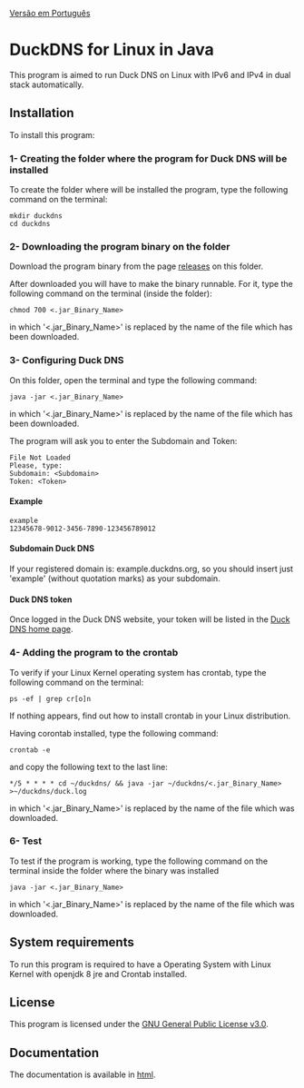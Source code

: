 [Versão em Português](README.md)
# DuckDNS for Linux in Java
This program is aimed to run Duck DNS on Linux with IPv6 and IPv4 in dual stack automatically.

## Installation

To install this program:

### 1- Creating the folder where the program for Duck DNS will be installed

To create the folder where will be installed the program, type the following command on the terminal:

```
mkdir duckdns
cd duckdns
```

### 2- Downloading the program binary on the folder

Download the program binary from the page [releases](https://github.com/Henriquemcc/Duck_DNS_Java/releases) on this folder.

After downloaded you will have to make the binary runnable. For it, type the following command on the terminal (inside the folder):

```
chmod 700 <.jar_Binary_Name>
```

in which '<.jar_Binary_Name>' is replaced by the name of the file which has been downloaded.

### 3- Configuring Duck DNS

On this folder, open the terminal and type the following command:
```
java -jar <.jar_Binary_Name>
```
in which '<.jar_Binary_Name>' is replaced by the name of the file which has been downloaded.

The program will ask you to enter the Subdomain and Token:
```
File Not Loaded
Please, type:
Subdomain: <Subdomain> 
Token: <Token>
```

#### Example

```
example
12345678-9012-3456-7890-123456789012
```

#### Subdomain Duck DNS

If your registered domain is: example.duckdns.org, so you should insert just 'example' (without quotation marks) as your subdomain.

#### Duck DNS token

Once logged in the Duck DNS website, your token will be listed in the [Duck DNS home page](https://www.duckdns.org/).


### 4- Adding the program to the crontab

To verify if your Linux Kernel operating system has crontab, type the following command on the terminal:

```
ps -ef | grep cr[o]n
```

If nothing appears, find out how to install crontab in your Linux distribution.

Having corontab installed, type the following command:

```
crontab -e
```

and copy the following text to the last line:

```
*/5 * * * * cd ~/duckdns/ && java -jar ~/duckdns/<.jar_Binary_Name> >~/duckdns/duck.log
```

in which '<.jar_Binary_Name>' is replaced by the name of the file which was downloaded.

### 6- Test

To test if the program is working, type the following command on the terminal inside the folder where the binary was installed

```
java -jar <.jar_Binary_Name>
```

in which '<.jar_Binary_Name>' is replaced by the name of the file which was downloaded.

## System requirements

To run this program is required to have a Operating System with Linux Kernel with openjdk 8 jre and Crontab installed.

## License

This program is licensed under the [GNU General Public License v3.0](LICENSE).

## Documentation

The documentation is available in [html](./JavaDoc.zip).